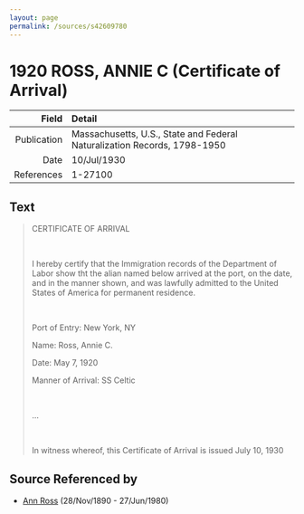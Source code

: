 ```yaml
---
layout: page
permalink: /sources/s42609780
---
```


# 1920 ROSS, ANNIE C (Certificate of Arrival)

Field | Detail
---:|:---
Publication | Massachusetts, U.S., State and Federal Naturalization Records, 1798-1950
Date | 10/Jul/1930
References | 1-27100

## Text

> CERTIFICATE OF ARRIVAL
>
> <br/>
>
> I hereby certify that the Immigration records of the Department of Labor show tht the alian named below arrived at the port, on the date, and in the manner shown, and was lawfully admitted to the United States of America for permanent residence.
>
> <br/>
>
> Port of Entry: New York, NY
>
> Name: Ross, Annie C.
>
> Date: May 7, 1920
>
> Manner of Arrival: SS Celtic
>
> <br/>
>
> ...
>
> <br/>
>
> In witness whereof, this Certificate of Arrival is issued July 10, 1930
>

## Source Referenced by

* [Ann Ross](../people/@52613824@-ann-ross-b1890-11-28-d1980-6-27.md) (28/Nov/1890 - 27/Jun/1980)
